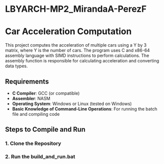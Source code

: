 # LBYARCH-MP2_MirandaA-PerezF

# Car Acceleration Computation

This project computes the acceleration of multiple cars using a Y by 3 matrix, where Y is the number of cars. The program uses C and x86-64 assembly language with SIMD instructions to perform calculations. The assembly function is responsible for calculating acceleration and converting data types.

## Requirements

- **C Compiler**: GCC (or compatible)
- **Assembler**: NASM
- **Operating System**: Windows or Linux (tested on Windows)
- **Basic Knowledge of Command-Line Operations**: For running the batch file and compiling code

## Steps to Compile and Run

### 1. **Clone the Repository**

### 2. **Run the build_and_run.bat**

